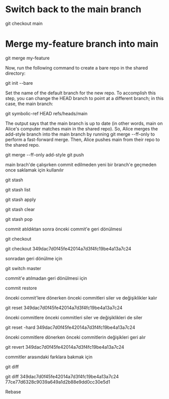 # Switch back to the main branch
git checkout main

# Merge my-feature branch into main
git merge my-feature

Now, run the following command to create a bare repo in the shared directory:

git init --bare

Set the name of the default branch for the new repo. To accomplish this step, you can change the HEAD branch to point at a different branch; in this case, the main branch:

git symbolic-ref HEAD refs/heads/main

The output says that the main branch is up to date (in other words, main on Alice's computer matches main in the shared repo). So, Alice merges the add-style branch into the main branch by running git merge --ff-only to perform a fast-forward merge. Then, Alice pushes main from their repo to the shared repo.

git merge --ff-only add-style
git push


main brach'de çalışırken commit edilmeden yeni bir branch'e geçmeden once saklamak için kullanılır

git stash

git stash list

git stash apply

git stash clear

git stash pop


commit atıldıktan sonra önceki commit'e geri dönülmesi

git checkout

git checkout 349dac7d0f45fe42014a7d3f4fc19be4a13a7c24

sonradan geri dönülme için

git switch master

commit'e atılmadan geri dönülmesi için

commit restore


önceki commit'lere dönerken önceki commitleri siler ve değişiklikler kalır

git reset 349dac7d0f45fe42014a7d3f4fc19be4a13a7c24


önceki commitlere önceki commitleri siler ve değişiklikleri de siler

git reset -hard 349dac7d0f45fe42014a7d3f4fc19be4a13a7c24


önceki commitlere dönerken önceki commitlerin değişikleri geri alır

git revert 349dac7d0f45fe42014a7d3f4fc19be4a13a7c24



commitler arasındaki farklara bakmak için

git diff


git diff 349dac7d0f45fe42014a7d3f4fc19be4a13a7c24 77ce77d6328c9039a649a1d2b88e9dd0cc30e5d1


Rebase









